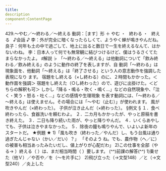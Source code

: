 ```yaml
---
title:
description
component:ContentPage
---
```



429.～やむ／～終わる／～終える
動詞：［ます］形 ＋ やむ ・
  終わる ・
  終える  
♪会話 ♪
李：外が完全に暗くなったらしくて、ようやく蝉が鳴きやんだね。
良子：何年も土の中で過ごして、地上に出ると数日で一生を終えるなんて、はかないわね。
李：日本人って何でも無常観に結びつけるけど、僕はうるさくてたまらなかったよ。
♯解説 ♭
「～終わる／～終える」は他動詞について「飲み終わる／飲み終える」のように動作の終了を表しますが、自 動詞「～終わる」は現象面を、他動詞「～終える」は「終了させる」という人の意志動作を強調した表現になり ます。
宿題をし終える（×し終わる）のに、２時間もかかった。＜動作面を強調＞ 宿題をし終えた（○し終わった）ので、遊びに出掛けた。＜どちらの解釈も可＞
しかし「降る・鳴る・吹く・鳴く…」などの自然現象や、「泣く・笑う・怒る・吐く…」などの感情や生理現象 を表す動詞には、「～終わる／～終える」は使えません。その場合には「～やむ（止む）」が使われます。
風が吹きやんだ（×終わった）。
子供が泣き止んだ（×終わった）。
§例文 §
１．食べ終わったら、食器洗いを頼むわよ。
２．二カ月もかかったが、やっと原稿を書き終えた。
３．二日も降り続いた雨が、やっと降りやんだ。
４．いくらあやしても、子供は泣きやまなかった。
５．除夜の鐘も鳴りやんで、いよいよ新年のスタートだ。
★例題 ★
1)「風も吹き（終わった／やんだ）し、もう台風は通り過ぎたんじゃない（かい／だい）？」 「そのよう ね。でも、農作物（へ／に）の被害も相当あったみたいだし、値上がりが心配だわ」
2)この仕事を全部（やる→ ）終える（ ）は、まだ相当時間（ ）要します。
(^^)前課の解答(^^)
1)乗せた（他Ｖ）／や否や／を（～を片手に）
2)飛び立った（→文型148）／と（→文型240）／炎上した
